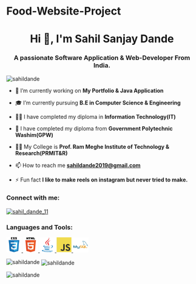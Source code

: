 # Food-Website-Project
<h1 align="center">Hi 👋, I'm Sahil Sanjay Dande</h1>
<h3 align="center">A passionate Software Application & Web-Developer From India.</h3>

<p align="left"> <img src="https://komarev.com/ghpvc/?username=sahildande&label=Profile%20views&color=0e75b6&style=flat" alt="sahildande" /> </p>

- 🔭 I’m currently working on **My Portfolio & Java Application**

- 🎓 I’m currently pursuing **B.E in Computer Science & Engineering**

- 👨‍💻 I have completed my diploma in **Information Technology(IT)**

- 🏫 I have completed my diploma from **Government Polytechnic Washim(GPW)**

- 👨‍🎓️ My College is **Prof. Ram Meghe Institute of Technology & Research(PRMIT&R)**

- 📫 How to reach me **sahildande2019@gmail.com**

- ⚡ Fun fact **I like to make reels on instagram but never tried to make.**

<h3 align="left">Connect with me:</h3>
<p align="left">
<a href="https://instagram.com/sahil_dande_11" target="blank"><img align="center" src="https://raw.githubusercontent.com/rahuldkjain/github-profile-readme-generator/master/src/images/icons/Social/instagram.svg" alt="sahil_dande_11" height="30" width="40" /></a>
</p>

<h3 align="left">Languages and Tools:</h3>
<p align="left"> <a href="https://www.w3schools.com/css/" target="_blank" rel="noreferrer"> <img src="https://raw.githubusercontent.com/devicons/devicon/master/icons/css3/css3-original-wordmark.svg" alt="css3" width="40" height="40"/> </a> <a href="https://www.w3.org/html/" target="_blank" rel="noreferrer"> <img src="https://raw.githubusercontent.com/devicons/devicon/master/icons/html5/html5-original-wordmark.svg" alt="html5" width="40" height="40"/> </a> <a href="https://www.java.com" target="_blank" rel="noreferrer"> <img src="https://raw.githubusercontent.com/devicons/devicon/master/icons/java/java-original.svg" alt="java" width="40" height="40"/> </a> <a href="https://developer.mozilla.org/en-US/docs/Web/JavaScript" target="_blank" rel="noreferrer"> <img src="https://raw.githubusercontent.com/devicons/devicon/master/icons/javascript/javascript-original.svg" alt="javascript" width="40" height="40"/> </a> <a href="https://www.mysql.com/" target="_blank" rel="noreferrer"> <img src="https://raw.githubusercontent.com/devicons/devicon/master/icons/mysql/mysql-original-wordmark.svg" alt="mysql" width="40" height="40"/> </a> </p>

<p><img align="left" src="https://github-readme-stats.vercel.app/api/top-langs?username=sahildande&show_icons=true&locale=en&layout=compact" alt="sahildande" /></p>

<p>&nbsp;<img align="center" src="https://github-readme-stats.vercel.app/api?username=sahildande&show_icons=true&locale=en" alt="sahildande" /></p>

<p><img align="center" src="https://github-readme-streak-stats.herokuapp.com/?user=sahildande&" alt="sahildande" /></p>
